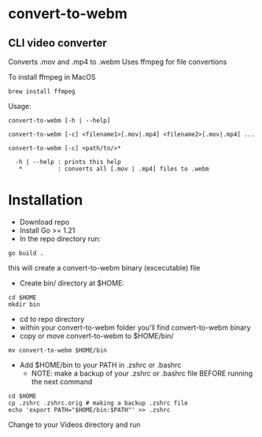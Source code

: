 # convert-to-webm
## CLI video converter

Converts .mov and .mp4 to .webm
Uses ffmpeg for file convertions

To install ffmpeg in MacOS
```
brew install ffmpeg
```

Usage:
```
convert-to-webm [-h | --help]
```
```
convert-to-webm [-c] <filename1>[.mov|.mp4] <filename2>[.mov|.mp4] ...
```
```
convert-to-webm [-c] <path/to/>*
```
```
  -h | --help : prints this help
   *          : converts all [.mov | .mp4] files to .webm
```

# Installation
* Download repo
* Install Go >= 1.21
* In the repo directory run:
```
go build .
```
this will create a convert-to-webm binary (excecutable) file
* Create bin/ directory at $HOME:
```
cd $HOME
mkdir bin
```
* cd to repo directory
* within your convert-to-webm folder you'll find convert-to-webm binary
* copy or move convert-to-webm to $HOME/bin/
```
mv convert-to-webm $HOME/bin
```
* Add $HOME/bin to your PATH in .zshrc or .bashrc
  * NOTE: make a backup of your .zshrc or .bashrc file BEFORE running the next command
```
cd $HOME
cp .zshrc .zshrc.orig # making a backup .zshrc file
echo 'export PATH="$HOME/bin:$PATH"' >> .zshrc
```

Change to your Videos directory and run